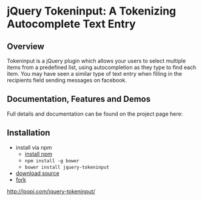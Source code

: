 jQuery Tokeninput: A Tokenizing Autocomplete Text Entry
=======================================================

Overview
--------
Tokeninput is a jQuery plugin which allows your users to select multiple items from a predefined list, using autocompletion as they type to find each item. You may have seen a similar type of text entry when filling in the recipients field sending messages on facebook.

Documentation, Features and Demos
---------------------------------
Full details and documentation can be found on the project page here:

Installation 
-------------
* install via npm
  * [install npm](https://nodejs.org/download/)
  * `npm install -g bower`
  * `bower install jquery-tokeninput`
* [download source](http://loopj.com/jquery-tokeninput/)
* [fork](https://github.com/loopj/jquery-tokeninput)

<http://loopj.com/jquery-tokeninput/>
